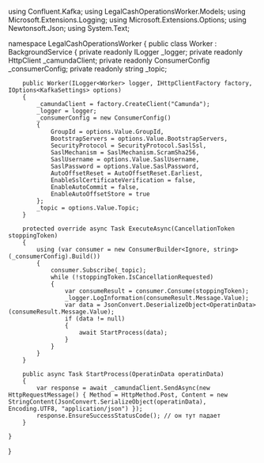 using Confluent.Kafka;
using LegalCashOperationsWorker.Models;
using Microsoft.Extensions.Logging;
using Microsoft.Extensions.Options;
using Newtonsoft.Json;
using System.Text;

namespace LegalCashOperationsWorker
{
    public class Worker : BackgroundService
    {
        private readonly ILogger<Worker> _logger;
        private readonly HttpClient _camundaClient;
        private readonly ConsumerConfig _consumerConfig;
        private readonly string _topic;

        public Worker(ILogger<Worker> logger, IHttpClientFactory factory, IOptions<KafkaSettings> options)
        {
            _camundaClient = factory.CreateClient("Camunda");
            _logger = logger;
            _consumerConfig = new ConsumerConfig()
            {
                GroupId = options.Value.GroupId,
                BootstrapServers = options.Value.BootstrapServers,
                SecurityProtocol = SecurityProtocol.SaslSsl,
                SaslMechanism = SaslMechanism.ScramSha256,
                SaslUsername = options.Value.SaslUsername,
                SaslPassword = options.Value.SaslPassword,
                AutoOffsetReset = AutoOffsetReset.Earliest,
                EnableSslCertificateVerification = false,
                EnableAutoCommit = false,
                EnableAutoOffsetStore = true
            };
            _topic = options.Value.Topic;
        }

        protected override async Task ExecuteAsync(CancellationToken stoppingToken)
        {
            using (var consumer = new ConsumerBuilder<Ignore, string>(_consumerConfig).Build())
            {
                consumer.Subscribe(_topic);
                while (!stoppingToken.IsCancellationRequested)
                {
                    var consumeResult = consumer.Consume(stoppingToken);
                    _logger.LogInformation(consumeResult.Message.Value);
                    var data = JsonConvert.DeserializeObject<OperatinData>(consumeResult.Message.Value);
                    if (data != null)
                    {
                        await StartProcess(data);
                    }
                }
            }
        }

        public async Task StartProcess(OperatinData operatinData) 
        {
            var response = await _camundaClient.SendAsync(new HttpRequestMessage() { Method = HttpMethod.Post, Content = new StringContent(JsonConvert.SerializeObject(operatinData), Encoding.UTF8, "application/json") });
            response.EnsureSuccessStatusCode(); // он тут падает
        }

    }
}
